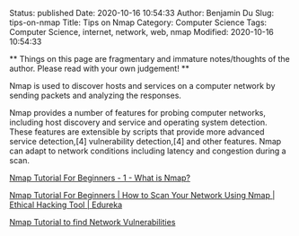 Status: published
Date: 2020-10-16 10:54:33
Author: Benjamin Du
Slug: tips-on-nmap
Title: Tips on Nmap
Category: Computer Science
Tags: Computer Science, internet, network, web, nmap
Modified: 2020-10-16 10:54:33

**
Things on this page are fragmentary and immature notes/thoughts of the author.
Please read with your own judgement!
**


Nmap is used to discover hosts and services on a computer network by sending packets and analyzing the responses.

Nmap provides a number of features for probing computer networks, 
including host discovery and service and operating system detection. 
These features are extensible by scripts that provide more advanced service detection,[4] vulnerability detection,[4] and other features. 
Nmap can adapt to network conditions including latency and congestion during a scan.


[Nmap Tutorial For Beginners - 1 - What is Nmap?](https://www.youtube.com/watch?v=5MTZdN9TEO4)

[Nmap Tutorial For Beginners | How to Scan Your Network Using Nmap | Ethical Hacking Tool | Edureka](https://www.youtube.com/watch?v=IoIsTrKrl-0)

[Nmap Tutorial to find Network Vulnerabilities](https://www.youtube.com/watch?v=4t4kBkMsDbQ)
